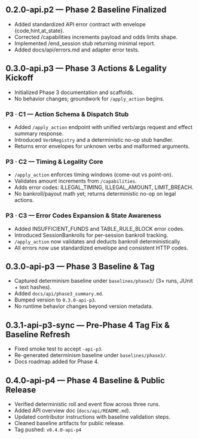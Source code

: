 ## 0.2.0-api.p2 — Phase 2 Baseline Finalized
- Added standardized API error contract with envelope {code,hint,at_state}.
- Corrected /capabilities increments payload and odds limits shape.
- Implemented /end_session stub returning minimal report.
- Added docs/api/errors.md and adapter error tests.

## 0.3.0-api.p3 — Phase 3 Actions & Legality Kickoff
- Initialized Phase 3 documentation and scaffolds.
- No behavior changes; groundwork for `/apply_action` begins.

### P3 · C1 — Action Schema & Dispatch Stub
- Added `/apply_action` endpoint with unified verb/args request and effect summary response.
- Introduced `VerbRegistry` and a deterministic no-op stub handler.
- Returns error envelopes for unknown verbs and malformed arguments.

### P3 · C2 — Timing & Legality Core
- `/apply_action` enforces timing windows (come-out vs point-on).
- Validates amount increments from `/capabilities`.
- Adds error codes: ILLEGAL_TIMING, ILLEGAL_AMOUNT, LIMIT_BREACH.
- No bankroll/payout math yet; returns deterministic no-op on legal actions.

### P3 · C3 — Error Codes Expansion & State Awareness
- Added INSUFFICIENT_FUNDS and TABLE_RULE_BLOCK error codes.
- Introduced SessionBankrolls for per-session bankroll tracking.
- `/apply_action` now validates and deducts bankroll deterministically.
- All errors now use standardized envelope and consistent HTTP codes.

## 0.3.0-api-p3 — Phase 3 Baseline & Tag
- Captured determinism baseline under `baselines/phase3/` (3× runs, JUnit + text hashes).
- Added `docs/api/phase3_summary.md`.
- Bumped version to `0.3.0-api-p3`.
- No runtime behavior changes beyond version metadata.

## 0.3.1-api-p3-sync — Pre-Phase 4 Tag Fix & Baseline Refresh
- Fixed smoke test to accept `-api-p3`.
- Re-generated determinism baseline under `baselines/phase3/`.
- Docs roadmap added for Phase 4.

## 0.4.0-api-p4 — Phase 4 Baseline & Public Release
- Verified deterministic roll and event flow across three runs.
- Added API overview doc (`docs/api/README.md`).
- Updated contributor instructions with baseline validation steps.
- Cleaned baseline artifacts for public release.
- Tag pushed: `v0.4.0-api-p4`
